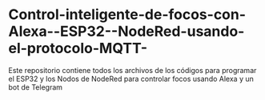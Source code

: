 # Control-inteligente-de-focos-con-Alexa--ESP32--NodeRed-usando-el-protocolo-MQTT-
Este repositorio contiene  todos los archivos de los códigos para programar el ESP32 y los Nodos de NodeRed para controlar focos usando Alexa y un bot de Telegram
